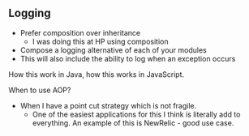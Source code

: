 ## Logging

- Prefer composition over inheritance
  - I was doing this at HP using composition
- Compose a logging alternative of each of your modules
- This will also include the ability to log when an exception occurs

How this work in Java, how this works in JavaScript.

When to use AOP?
 - When I have a point cut strategy which is not fragile.
   - One of the easiest applications for this I think is literally add to everything.  An example of this is NewRelic - good use case.


